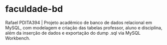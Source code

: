 # faculdade-bd
Rafael PDITA394 | Projeto acadêmico de banco de dados relacional em MySQL, com modelagem e criação das tabelas professor, aluno e disciplina, além da inserção de dados e exportação do dump .sql via MySQL Workbench.
